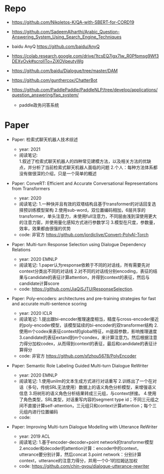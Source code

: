 

# Repo
- https://github.com/Nikoletos-K/QA-with-SBERT-for-CORD19
- https://github.com/SadeemAlharthi/Arabic_Question-Answering_System_Using_Search_Engine_Techniques
- baidu AnyQ https://github.com/baidu/AnyQ
- https://colab.research.google.com/drive/1tcsEQ7igx7lw_R0Pfpmsg9Wf3DEXyOvk#scrollTo=ZiXOVpeutyWg
- https://github.com/baidu/Dialogue/tree/master/DAM
- https://github.com/gunthercox/ChatterBot

- https://github.com/PaddlePaddle/PaddleNLP/tree/develop/applications/question_answering/faq_system/
  - paddle政务问答系统  
  
  
# Paper

- Paper: 检索式聊天机器人技术综述  
  - year: 2021    
  - 阅读笔记:      
    1.叙述了检索式聊天机器人的四种常见建模方法，以及相关方法的优缺点，并分析了当前检索式聊天机器人面临的问题
    2.个人：每种方法体系都没有做很深的介绍，只是一个简单的概述     

- Paper: ConveRT: Efficient and Accurate Conversational Representations from Transformers
  - year: 2020
  - 阅读笔记: 
    1.一种快并且有效的双塔结构且基于transformer的对话回复选择预训练模型架构
    2.使用sub-word，双位置编码相加，6层共享的transformer，单头注意力，未使用full注意力，不同层由浅到深使用更大的注意力窗，并使用量化感知方式进行参数学习
    3.模型在尺度，参数量，效率，效果都由很强的优势
  - code: 非官方 https://github.com/jordiclive/Convert-PolyAI-Torch

- Paper: Multi-turn Response Selection using Dialogue Dependency Relations
  - year: 2020 EMNLP
  - 阅读笔记: 
    1.paper认为response依赖于不同的对话线，所有需要先对context分类出不同的对话线
    2.对不同的对话线分别encoding，表征的结果与candidate的表征计算attention，并得到context的表征，然后与candidate计算score
  - code: https://github.com/JiaQiSJTU/ResponseSelection.

- Paper: Poly-encoders: architectures and pre-training strategies for fast and accurate multi-sentence scoring
  - year: 2020 ICLR
  - 阅读笔记: 
    1.提出跟bi-encoder推理速度相当，精度与cross-encoder接近的poly-encoder模型，该模型延续的bi-encoder的双transformer结构
    2.使用m个codex来表征context的global特征，m是超参数，影响推理速度
    3.candidate的表征extand到m个condex，来计算注意力。然后根据注意力得分加权codex，从而得到context的表征，最后和candidate的表征计算得分
  - code: 非官方 https://github.com/sfzhou5678/PolyEncoder
  
- Paper: Semantic Role Labeling Guided Multi-turn Dialogue ReWriter
  - year: 2020 EMNLP
  - 阅读笔记: 
    1.使用unilm的文本生成方式进行对话重写
    2.训练出了一个在对话（多句，传统SRL无法使用）数据上的语义角色分析模型，来增强语义信息
    3.将树形的语义角色分析结果转成三元组，与context拼接。
    4.使用了角色类型，SRL类型，对话重写内容的segment type id；不同三元组之间不直接计算self-attention，三元组只和context计算attention；每个三元组内进行位置编码
  - code: 
  
- Paper: Improving Multi-turn Dialogue Modelling with Utterance ReWriter
  - year: 2019 ACL
  - 阅读笔记: 
    1.基于encoder-decoder+point network的transformer模型
    2.encoder和decoder的attention计算：encoder中的context，utterance要分别计算，然后concat
    3.point network：分别计算context，utterance的注意力得分，并用一个0-1的拉姆达加权
  - code: https://github.com/chin-gyou/dialogue-utterance-rewriter
